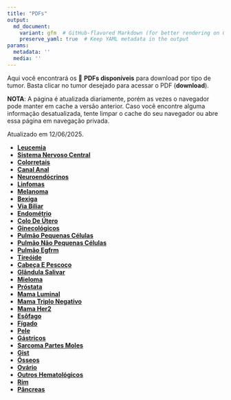 ```yaml
---
title: "PDFs"
output: 
  md_document:
    variant: gfm  # GitHub-flavored Markdown (for better rendering on GitHub)
    preserve_yaml: true  # Keep YAML metadata in the output
params:
  metadata: ''
  media: ''
---
```


<script async src="https://scripts.simpleanalyticscdn.com/latest.js"></script>

Aqui você encontrará os 📝 **PDFs disponíveis** para download por tipo
de tumor. Basta clicar no tumor desejado para acessar o PDF
(**download**).

**NOTA**: A página é atualizada diariamente, porém as vezes o navegador
pode manter em cache a versão anterior. Caso você encontre alguma
informação desatualizada, tente limpar o cache do seu navegador ou abre
essa página em navegação privada.

Atualizado em 12/06/2025.

- [**Leucemia**](https://coeoralmeds-e768.restdb.io/media/684a6a85f63b8048001d8abe?download=true)
- [**Sistema Nervoso
  Central**](https://coeoralmeds-e768.restdb.io/media/684a6a86f63b8048001d8ac0?download=true)
- [**Colorretais**](https://coeoralmeds-e768.restdb.io/media/684a6a8af63b8048001d8aca?download=true)
- [**Canal
  Anal**](https://coeoralmeds-e768.restdb.io/media/684a6a8bf63b8048001d8acc?download=true)
- [**Neuroendócrinos**](https://coeoralmeds-e768.restdb.io/media/684a6a8cf63b8048001d8ace?download=true)
- [**Linfomas**](https://coeoralmeds-e768.restdb.io/media/684a6a8df63b8048001d8acf?download=true)
- [**Melanoma**](https://coeoralmeds-e768.restdb.io/media/684a6a8ef63b8048001d8ad1?download=true)
- [**Bexiga**](https://coeoralmeds-e768.restdb.io/media/684a6a8ff63b8048001d8ad3?download=true)
- [**Via
  Biliar**](https://coeoralmeds-e768.restdb.io/media/684a6a90f63b8048001d8ad5?download=true)
- [**Endométrio**](https://coeoralmeds-e768.restdb.io/media/684a6a92f63b8048001d8ad7?download=true)
- [**Colo De
  Útero**](https://coeoralmeds-e768.restdb.io/media/684a6a93f63b8048001d8ad9?download=true)
- [**Ginecológicos**](https://coeoralmeds-e768.restdb.io/media/684a6a94f63b8048001d8adb?download=true)
- [**Pulmão Pequenas
  Células**](https://coeoralmeds-e768.restdb.io/media/684a6a95f63b8048001d8add?download=true)
- [**Pulmão Não Pequenas
  Células**](https://coeoralmeds-e768.restdb.io/media/684a6a96f63b8048001d8adf?download=true)
- [**Pulmão
  Egfrm**](https://coeoralmeds-e768.restdb.io/media/684a6a97f63b8048001d8ae1?download=true)
- [**Tireóide**](https://coeoralmeds-e768.restdb.io/media/684a6a9af63b8048001d8ae5?download=true)
- [**Cabeça E
  Pescoço**](https://coeoralmeds-e768.restdb.io/media/684a6a9bf63b8048001d8ae7?download=true)
- [**Glândula
  Salivar**](https://coeoralmeds-e768.restdb.io/media/684a6a9cf63b8048001d8ae9?download=true)
- [**Mieloma**](https://coeoralmeds-e768.restdb.io/media/684a6a9df63b8048001d8aeb?download=true)
- [**Próstata**](https://coeoralmeds-e768.restdb.io/media/684a6a9ef63b8048001d8aed?download=true)
- [**Mama
  Luminal**](https://coeoralmeds-e768.restdb.io/media/684a6aa1f63b8048001d8af1?download=true)
- [**Mama Triplo
  Negativo**](https://coeoralmeds-e768.restdb.io/media/684a6aa2f63b8048001d8af3?download=true)
- [**Mama
  Her2**](https://coeoralmeds-e768.restdb.io/media/684a6aa3f63b8048001d8af5?download=true)
- [**Esôfago**](https://coeoralmeds-e768.restdb.io/media/684a6aa4f63b8048001d8af7?download=true)
- [**Fígado**](https://coeoralmeds-e768.restdb.io/media/684a6aa5f63b8048001d8af9?download=true)
- [**Pele**](https://coeoralmeds-e768.restdb.io/media/684a6aa6f63b8048001d8afb?download=true)
- [**Gástricos**](https://coeoralmeds-e768.restdb.io/media/684a6aa9f63b8048001d8afe?download=true)
- [**Sarcoma Partes
  Moles**](https://coeoralmeds-e768.restdb.io/media/684a6aaaf63b8048001d8b00?download=true)
- [**Gist**](https://coeoralmeds-e768.restdb.io/media/684a6aabf63b8048001d8b02?download=true)
- [**Ósseos**](https://coeoralmeds-e768.restdb.io/media/684a6aacf63b8048001d8b04?download=true)
- [**Ovário**](https://coeoralmeds-e768.restdb.io/media/684a6aadf63b8048001d8b05?download=true)
- [**Outros
  Hematológicos**](https://coeoralmeds-e768.restdb.io/media/684a6aaef63b8048001d8b07?download=true)
- [**Rim**](https://coeoralmeds-e768.restdb.io/media/684a6aaff63b8048001d8b09?download=true)
- [**Pâncreas**](https://coeoralmeds-e768.restdb.io/media/684a6ab0f63b8048001d8b0b?download=true)
